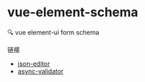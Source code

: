 # vue-element-schema
:mag: vue element-ui form schema

链接

- [json-editor](https://github.com/json-editor/json-editor)
- [async-validator](https://github.com/yiminghe/async-validator)
